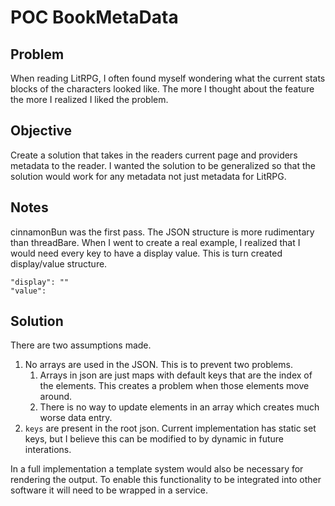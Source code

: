 # POC BookMetaData
## Problem
When reading LitRPG, I often found myself wondering what the current stats 
blocks of the characters looked like. The more I thought about the feature 
the more I realized I liked the problem.
## Objective
Create a solution that takes in the readers current page and providers 
metadata to the reader. I wanted the solution to be generalized so that 
the solution would work for any metadata not just metadata for LitRPG.
## Notes
cinnamonBun was the first pass. The JSON structure is more rudimentary than
threadBare. When I went to create a real example, I realized that I would
need every key to have a display value. This is turn created display/value
structure.
```
"display": ""
"value": 
```
## Solution
There are two assumptions made.
1. No arrays are used in the JSON. This is to prevent two problems.
   1. Arrays in json are just maps with default keys that are the index of the elements. This creates a problem when those elements move around.
   2. There is no way to update elements in an array which creates much worse data entry.
2. `keys` are present in the root json. Current implementation has static set keys, but I believe this can be modified to by dynamic in future interations.  

In a full implementation a template system would also be necessary for rendering the output.
To enable this functionality to be integrated into other software it will need to be wrapped in a service.